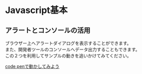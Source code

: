 # Javascript基本
## アラートとコンソールの活用
ブラウザー上へアラートダイアログを表示することができます。  
また、開発者ツールのコンソールへデータ出力することもできます。  
この２つを利用してサンプルの動きを追いかけてみてください。

[code penで動かしてみよう](https://codepen.io/mura-no/pen/KKrBjMg)
